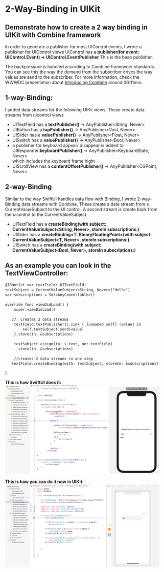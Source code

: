 # 2-Way-Binding in UIKit

## Demonstrate how to create a 2 way binding in UIKit with Combine framework

In order to generate a publisher for most UIControl events, I wrote a publisher for UIControl views
UIControl has a **publisher(for event: UIControl.Event) -> UIControl.EventPublisher**
This is the base publisher.

The backpressure is handled according to Combine framework standards. 
You can see this the way the demand from the subscriber drives the way values are send to the subscriber.
For more information, check the WWWDC presentation about [Introducing Combine](https://developer.apple.com/videos/play/wwdc2019/722/) around 06:11min.

## 1-way-Binding: 
I added data streams for the following UIKit views. These create data streams from uicontrol views
- UITextField has a **textPublisher()** -> AnyPublisher<String, Never>
- UIButton has a **tapPublisher()** -> AnyPublisher<Void, Never> 
- UISlider has a **valuePublisher()** -> AnyPublisher<Float, Never>
- UISwitch has a **valuePublisher()** -> AnyPublisher<Bool, Never>
- a publisher for keyboard appear/ disappear is added to UIResponder.**keyboardPublisher()** -> AnyPublisher<KeyboardState, Never>  
   which includes the keyboard frame hight 
- UIScrollView has a **contentOffsetPublisher()** -> AnyPublisher<CGPoint, Never> 

## 2-way-Binding
Similar to the way SwiftUI handles data flow with Binding, I wrote 2-way-Binding data streams with Combine. 
These create a data stream from a CurrentValueSubject to the UI control. A second stream is create back from the uicontrol to the CurrentValueSubject.
- UITextField has a **createBinding(with subject: CurrentValueSubject<String, Never>, storeIn subscriptions:)**
- UISlider has a  **createBinding<T: BinaryFloatingPoint>(with subject: CurrentValueSubject<T, Never>, storeIn subscriptions:)**
- UISwitch has a **createBinding(with subject: CurrentValueSubject<Bool, Never>, storeIn subscriptions:)**


## As an example you can look in the TextViewController:
    @IBOutlet var textField: UITextField!
    textSubject = CurrentValueSubject<String, Never>("Hello")
    var subscriptions = Set<AnyCancellable>()
       
    override func viewDidLoad() {
        super.viewDidLoad() 
        
       //  creates 2 data streams
        textField.textPublisher().sink { [unowned self] (value) in
            self.textSubject.send(value)
        }.store(in: &subscriptions)

        textSubject.assign(to: \.text, on: textField)
         .store(in: &subscriptions)
         
        //creates 2 data streams in one step
       textField.createBinding(with: textSubject, storeIn: &subscriptions)
   }
   
   
**This is how SwiftUI does it:**
   ![](images/Screenshot%20SwiftUI.png)
   
**This is how you can do it now in UIKit:**
   ![](images/Screenshot%20UIkit.png)


